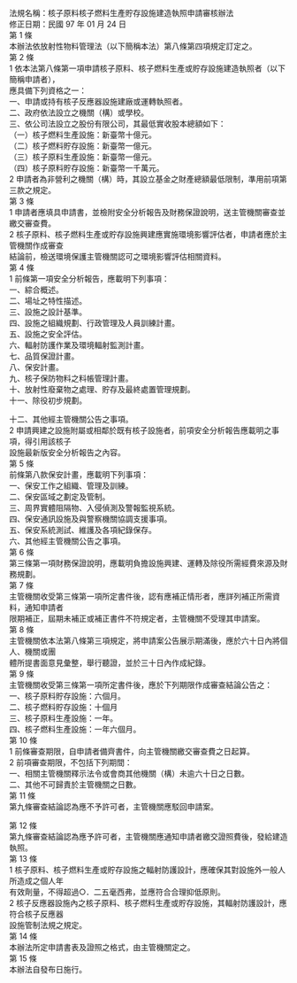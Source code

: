 法規名稱：核子原料核子燃料生產貯存設施建造執照申請審核辦法  
修正日期：民國 97 年 01 月 24 日  
第 1 條  
本辦法依放射性物料管理法（以下簡稱本法）第八條第四項規定訂定之。  
第 2 條  
1 依本法第八條第一項申請核子原料、核子燃料生產或貯存設施建造執照者（以下簡稱申請者），  
應具備下列資格之一：  
一、申請或持有核子反應器設施建廠或運轉執照者。  
二、政府依法設立之機關（構）或學校。  
三、依公司法設立之股份有限公司，其最低實收股本總額如下：  
（一）核子燃料生產設施：新臺幣十億元。  
（二）核子燃料貯存設施：新臺幣一億元。  
（三）核子原料生產設施：新臺幣一億元。  
（四）核子原料貯存設施：新臺幣一千萬元。  
2 申請者為非營利之機關（構）時，其設立基金之財產總額最低限制，準用前項第三款之規定。  
第 3 條  
1 申請者應填具申請書，並檢附安全分析報告及財務保證說明，送主管機關審查並繳交審查費。  
2 核子原料、核子燃料生產或貯存設施興建應實施環境影響評估者，申請者應於主管機關作成審查  
結論前，檢送環境保護主管機關認可之環境影響評估相關資料。  
第 4 條  
1 前條第一項安全分析報告，應載明下列事項：  
一、綜合概述。  
二、場址之特性描述。  
三、設施之設計基準。  
四、設施之組織規劃、行政管理及人員訓練計畫。  
五、設施之安全評估。  
六、輻射防護作業及環境輻射監測計畫。  
七、品質保證計畫。  
八、保安計畫。  
九、核子保防物料之料帳管理計畫。  
十、放射性廢棄物之處理、貯存及最終處置管理規劃。  
十一、除役初步規劃。  


十二、其他經主管機關公告之事項。  
2 申請興建之設施附屬或相鄰於既有核子設施者，前項安全分析報告應載明之事項，得引用該核子  
設施最新版安全分析報告之內容。  
第 5 條  
前條第八款保安計畫，應載明下列事項：  
一、保安工作之組織、管理及訓練。  
二、保安區域之劃定及管制。  
三、周界實體阻隔物、入侵偵測及警報監視系統。  
四、保安通訊設施及與警察機關協調支援事項。  
五、保安系統測試、維護及各項紀錄保存。  
六、其他經主管機關公告之事項。  
第 6 條  
第三條第一項財務保證說明，應載明負擔設施興建、運轉及除役所需經費來源及財務規劃。  
第 7 條  
主管機關收受第三條第一項所定書件後，認有應補正情形者，應詳列補正所需資料，通知申請者  
限期補正，屆期未補正或補正書件不符規定者，主管機關不受理其申請案。  
第 8 條  
主管機關依本法第八條第三項規定，將申請案公告展示期滿後，應於六十日內將個人、機關或團  
體所提書面意見彙整，舉行聽證，並於三十日內作成紀錄。  
第 9 條  
主管機關收受第三條第一項所定書件後，應於下列期限作成審查結論公告之：  
一、核子原料貯存設施：六個月。  
二、核子燃料貯存設施：十個月  
三、核子原料生產設施：一年。  
四、核子燃料生產設施：一年六個月。  
第 10 條  
1 前條審查期限，自申請者備齊書件，向主管機關繳交審查費之日起算。  
2 前項審查期限，不包括下列期間：  
一、相關主管機關釋示法令或會商其他機關（構）未逾六十日之日數。  
二、其他不可歸責於主管機關之日數。  
第 11 條  
第九條審查結論認為應不予許可者，主管機關應駁回申請案。  


第 12 條  
第九條審查結論認為應予許可者，主管機關應通知申請者繳交證照費後，發給建造執照。  
第 13 條  
1 核子原料、核子燃料生產或貯存設施之輻射防護設計，應確保其對設施外一般人所造成之個人年  
有效劑量，不得超過○．二五毫西弗，並應符合合理抑低原則。  
2 核子反應器設施內之核子原料、核子燃料生產或貯存設施，其輻射防護設計，應符合核子反應器  
設施管制法規之規定。  
第 14 條  
本辦法所定申請書表及證照之格式，由主管機關定之。  
第 15 條  
本辦法自發布日施行。  


